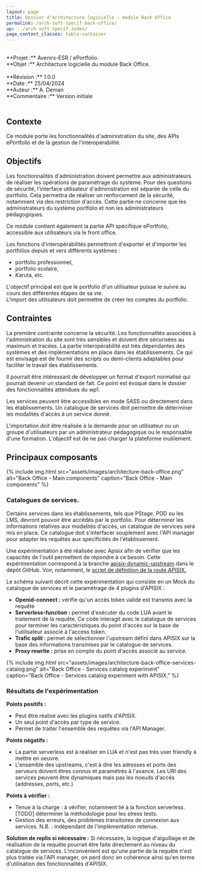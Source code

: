 ```yaml
---
layout: page
title: Dossier d'Architecture logicielle - module Back Office
permalink: /arch-soft-specif-back-office/
up: ../arch-soft-specif-index/
page_content_classes: table-container
---
```


<br/>
**Projet :** Avenirs-ESR / ePortfolio. <br/>
**Objet :** Architecture logicielle du module Back Office.<br/>
<br/>
**Révision :** 1.0.0<br/>
**Date :** 25/04/2024<br/>
**Auteur :** A. Deman<br/>
**Commentaire :** Version initiale<br/>
<br/>

## Contexte 
Ce module porte les fonctionnalités d'administration du site, des APIs ePortfolio et de la gestion de l’interopérabilité.

## Objectifs
Les fonctionnalités d'administration doivent permettre aux administrateurs de réaliser les opérations de paramétrage du système. Pour des questions de sécurité, l'interface utilisateur d'administration est séparée de celle du portfolio. 
Cela permettra de réaliser un renforcement de la sécurité, notamment via des restriction d'accès. Cette partie ne concerne que les administrateurs du système portfolio et non les administrateurs pédagogiques. 

Ce module contient également la partie API spécifique ePortfolio, accessible aux utilisateurs via le front office.

Les fonctions d’interopérabilités permettront d'exporter et d'importer les portfolios depuis et vers différents systèmes : 
- portfolio professionnel,
- portfolio scolaire,
- Karuta, etc.
  
L'objectif principal est que le portfolio d'un utilisateur puisse le suivre au cours des différentes étapes de sa vie.<br/>
L'import des utilisateurs doit permettre de créer les comptes du portfolio.

## Contraintes
La première contrainte concerne la sécurité. Les fonctionnalités associées à l'administration du site sont très sensibles et doivent être sécurisées au maximum et tracées.
La partie interopérabilité est très dépendantes des systèmes et des implémentations en place dans les établissements. Ce qui est envisagé est de fournir des scripts ou demi-clients adaptables pour faciliter le travail des établissements.

Il pourrait être intéressant de développer un format d'export normalisé qui pourrait devenir un standard de fait. Ce point est évoqué dans le dossier des fonctionnalités attendues du wp1.

Les services peuvent être accessibles en mode SASS ou directement dans les établissements. Un catalogue de services doit permettre de déterminer les modalités d'accès à un service donné.

L'importation doit être réalisée à la demande pour un utilisateur ou un groupe d'utilisateurs par un administrateur pédagogique ou le responsable d'une formation. L'objectif est de ne pas charger la plateforme inutilement.

## Principaux composants

{% include img.html
        src="assets/images/architecture-back-office.png"
        alt="Back Office - Main components"
        caption="Back Office - Main components"
%}


### Catalogues de services.

Certains services dans les établissements, tels que PStage, POD ou les LMS, devront pouvoir être accédés par le portfolio. Pour déterminer les informations relatives aux modalités d'accès, un catalogue de services sera mis en place.
Ce catalogue doit s'interfacer souplement avec l'API manager pour adapter les requêtes aux spécificités de l'établissement.

Une expérimentation à été réalisée avec Apisix afin de vérifier que les capacités de l'outil permettent de répondre à ce besoin. Cette expérimentation correspond à la branche [apisix-dynamic-upstream](https://github.com/avenirs-esr/srv-dev/blob/apisix-dynamic-upstream/) dans le dépôt GitHub. Voir, notamment, le [script de définition de la route APISIX.](https://github.com/avenirs-esr/srv-dev/blob/apisix-dynamic-upstream/services/apisix/scripts/routes/experiments/dynamic-upstream.curl.sh)

Le schéma suivant décrit cette expérimentation qui consiste en un Mock du catalogue de services et le paramétrage de 4 plugins d'APISIX :
- **Openid-connect :** vérifie qu'un accès token valide est transmis avec la requête
- **Serverless-function :** permet d'exécuter du code LUA avant le traitement de la requête. Ce code interagit avec le catalogue de services pour terminer les caractéristiques du point d'accès sur la base de l'utilisateur associé à l'access token.
- **Trafic split :** permet de sélectionner l'upstream défini dans APISIX sur la base des informations transmises par le catalogue de services.
- **Proxy rewrite :** prise en compte du point d'accès associé au service.

{% include img.html
        src="assets/images/architecture-back-office-services-catalog.png"
        alt="Back Office - Services catalog experiment"
        caption="Back Office - Services catalog experiment with APISIX."
%}


### Résultats de l'expérimentation

**Points positifs :**
- Peut être réalisé avec les plugins natifs d'APISIX.
- Un seul point d'accès par type de service.
- Permet de traiter l'ensemble des requêtes via l'API Manager.

**Points négatifs :**
- La partie serverless est à réaliser en LUA et n'est pas très user friendly à mettre en oeuvre. 
- L'ensemble des upstreams, c'est à dire les adresses et ports des serveurs doivent êtres connus et paramétrés à l'avance. Les URI des services peuvent être dynamiques mais pas les noeuds d'accès (addresses, ports, etc.) 

**Points à vérifier :**
- Tenue à la charge : à vérifier, notamment lié à la fonction serverless. [TODO] déterminer la méthodologie pour les stress tests.
- Gestion des erreurs, des problèmes transitoires de connexion aux services. N.B. : indépendant de l'implémentation retenue.

**Solution de replis si nécessaire :**
Si nécessaire, la logique d'aiguillage et de réalisation de la requête pourrait être faite directement au niveau du catalogue de services. L'inconvénient est qu'une partie de la requête n'est plus traitée via l'API manager, on perd donc en cohérence ainsi qu'en terme d'utilisation des fonctionnalités d'APISIX.


